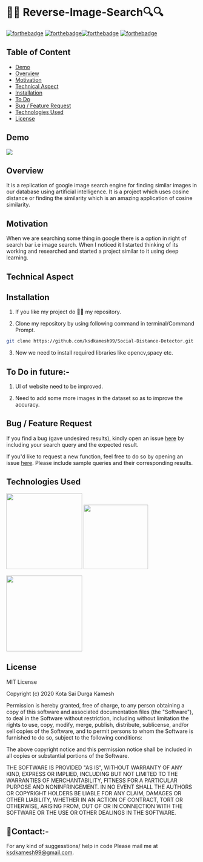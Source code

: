 # 🔎🔎 Reverse-Image-Search🔍🔍

[![forthebadge](https://forthebadge.com/images/badges/built-with-love.svg)](https://forthebadge.com)
[![forthebadge](https://forthebadge.com/images/badges/made-with-python.svg)](https://forthebadge.com)[![forthebadge](https://forthebadge.com/images/badges/its-not-a-lie-if-you-believe-it.svg)](https://forthebadge.com)
[![forthebadge](https://forthebadge.com/images/badges/built-by-developers.svg)](https://forthebadge.com)
## Table of Content
  * [Demo](#demo)
  * [Overview](#overview)
  * [Motivation](#motivation)
  * [Technical Aspect](#technical-aspect)
  * [Installation](#installation)
  * [To Do](#to-do)
  * [Bug / Feature Request](#bug---feature-request)
  * [Technologies Used](#technologies-used)
  * [License](#license)


## Demo
![](demo.gif)

## Overview

It is a replication of google image search engine for finding similar images in our database using artificial intelligence. It is a project which uses cosine distance or finding the similarity which is an amazing application of cosine similarity.

## Motivation

When we are searching some thing in google there is a option in right of search bar i.e image search. When I noticed it I started thinking of its working and researched and started a project similar to it using deep learning.

## Technical Aspect
## Installation
1. If you like my project do 🌟🌟 my repository.

2. Clone my repository by using following command in terminal/Command Prompt.

```sh
git clone https://github.com/ksdkamesh99/Social-Distance-Detector.git
```

3. Now we need to install required libraries like opencv,spacy etc.  

## To Do in future:-
1. UI of website need to be improved.

2. Need to add some more images in the dataset so as to improve the accuracy.

## Bug / Feature Request
If you find a bug (gave undesired results), kindly open an issue [here](https://github.com/ksdkamesh99/Reverse-Image-Search/issues/new/) by including your search query and the expected result.

If you'd like to request a new function, feel free to do so by opening an issue [here](https://github.com/ksdkamesh99/Reverse-Image-Search/issues/new/). Please include sample queries and their corresponding results.

## Technologies Used


[<img target="_blank" src="https://keras.io/img/logo-small.png" width=200>](https://keras.io/api/applications/) [<img target="_blank" src="https://www.fullstackpython.com/img/logos/scipy.png" width=170>](https://docs.scipy.org/doc/scipy/reference/generated/scipy.spatial.distance.cosine.html)

[<img target="_blank" src="https://flask.palletsprojects.com/en/1.1.x/_images/flask-logo.png" width=200>](https://flask.palletsprojects.com/en/1.1.x/) 



## License

MIT License

Copyright (c) 2020 Kota Sai Durga Kamesh

Permission is hereby granted, free of charge, to any person obtaining a copy
of this software and associated documentation files (the "Software"), to deal
in the Software without restriction, including without limitation the rights
to use, copy, modify, merge, publish, distribute, sublicense, and/or sell
copies of the Software, and to permit persons to whom the Software is
furnished to do so, subject to the following conditions:

The above copyright notice and this permission notice shall be included in all
copies or substantial portions of the Software.

THE SOFTWARE IS PROVIDED "AS IS", WITHOUT WARRANTY OF ANY KIND, EXPRESS OR
IMPLIED, INCLUDING BUT NOT LIMITED TO THE WARRANTIES OF MERCHANTABILITY,
FITNESS FOR A PARTICULAR PURPOSE AND NONINFRINGEMENT. IN NO EVENT SHALL THE
AUTHORS OR COPYRIGHT HOLDERS BE LIABLE FOR ANY CLAIM, DAMAGES OR OTHER
LIABILITY, WHETHER IN AN ACTION OF CONTRACT, TORT OR OTHERWISE, ARISING FROM,
OUT OF OR IN CONNECTION WITH THE SOFTWARE OR THE USE OR OTHER DEALINGS IN THE
SOFTWARE.


## 📧Contact:-
For any kind of suggesstions/ help in code Please mail me at ksdkamesh99@gmail.com.


